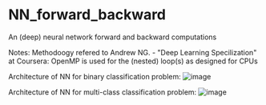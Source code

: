 # NN_forward_backward

An (deep) neural network forward and backward computations

Notes:
Methodoogy refered to Andrew NG. - "Deep Learning Specilization" at Coursera:
OpenMP is used for the (nested) loop(s) as designed for CPUs

Architecture of NN for binary classification problem:
![image](https://user-images.githubusercontent.com/78186650/212772967-bb9d729f-4ebe-4562-a5e2-352e5ba71717.png)

Architecture of NN for multi-class classification problem:
![image](https://user-images.githubusercontent.com/78186650/212773093-04977351-1e72-4694-b878-f2161c5b341d.png)


